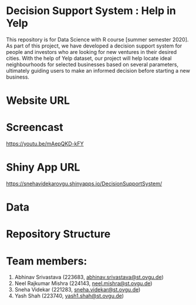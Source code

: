 # Decision Support System : Help in Yelp
This repository is for Data Science with R course [summer semester 2020]. As part of this project, we have developed a decision support system for people and investors who are looking for new ventures in their desired cities. With the help of Yelp dataset, our project will help locate ideal neighbourhoods for selected businesses based on several parameters, ultimately guiding users to make an informed decision before starting a new business.

# Website URL

# Screencast
https://youtu.be/mAepQKD-kFY

# Shiny App URL
https://snehavidekarovgu.shinyapps.io/DecisionSupportSystem/

# Data

# Repository Structure


# Team members:
1. Abhinav Srivastava (223683, abhinav.srivastava@st.ovgu.de) 
2. Neel Rajkumar Mishra (224143, neel.mishra@st.ovgu.de) 
3. Sneha Videkar (221283, sneha.videkar@st.ovgu.de) 
4. Yash Shah (223740, yash1.shah@st.ovgu.de)
